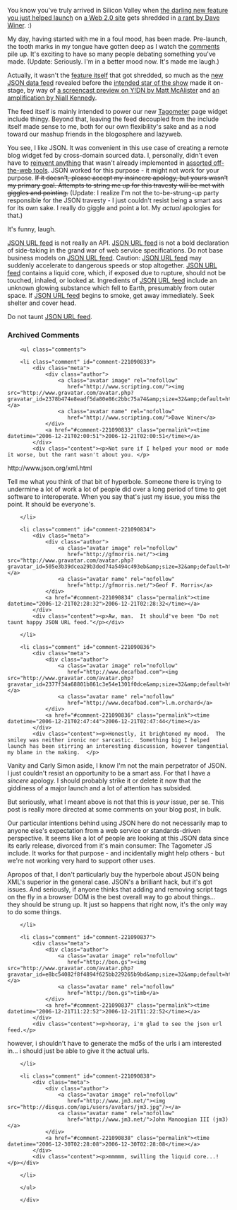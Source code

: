 You know you've truly arrived in Silicon Valley when [the darling new feature you just helped launch][ta] on [a Web 2.0 site][del] gets shredded in [a rant by Dave Winer][dw].  :)  

My day, having started with me in a foul mood, has been made.  Pre-launch, the tooth marks in my tongue have gotten deep as I watch the [comments][com] pile up.  It's exciting to have so many people debating something you've made.  (Update:  Seriously.  I'm in a better mood now.  It's made me laugh.)

Actually, it wasn't the [feature itself][ta] that got shredded, so much as the [new JSON data feed][jf] revealed before the [intended star of the show][ta] made it on-stage, by way of [a screencast preview on Y!DN by Matt McAlister][mm] and [an amplification by Niall Kennedy][nk].  

The feed itself is mainly intended to power our new [Tagometer][ta2] page widget include thingy.  Beyond that, leaving the feed decoupled from the include itself made sense to me, both for our own flexibility's sake and as a nod toward our mashup friends in the blogosphere and lazyweb.

You see, I like JSON.  It was convenient in this use case of creating a remote blog widget fed by cross-domain sourced data.  I, personally, didn't even have to [reinvent anything][dw] that wasn't already implemented in [assorted off-the-web tools][json].  JSON worked for this purpose - it might not work for your purpose.  <strike>If it doesn't, please accept my insincere apology, but yours wasn't my primary goal.  Attempts to string me up for this travesty will be met with giggles and pointing.</strike>  (Update:  I realize I'm not the to-be-strung-up party responsible for the JSON travesty - I just couldn't resist being a smart ass for its own sake.  I really do giggle and point a lot.  My *actual* apologies for that.)

It's funny, laugh.

[JSON URL feed][jf] is not really an API.  [JSON URL feed][jf] is not a bold declaration of side-taking in the grand war of web service specifications.  Do not base business models on [JSON URL feed][jf].  Caution: [JSON URL feed][jf] may suddenly accelerate to dangerous speeds or stop altogether.  [JSON URL feed][jf] contains a liquid core, which, if exposed due to rupture, should not be touched, inhaled, or looked at.  Ingredients of [JSON URL feed][jf] include an unknown glowing substance which fell to Earth, presumably from outer space.  If [JSON URL feed][jf] begins to smoke, get away immediately. Seek shelter and cover head.  

Do not taunt [JSON URL feed][jf].

[com]: http://scripting.wordpress.com/2006/12/20/scripting-news-for-12202006/
[json]: http://json.org/
[mm]: http://developer.yahoo.net/blog/archives/2006/12/preview_of_the.html
[nk]: http://www.niallkennedy.com/blog/archives/2006/12/delicious-url-api.html
[ta2]: http://del.icio.us/help/tagometer
[jf]: http://del.icio.us/help/json/url
[del]: http://del.icio.us/
[ta]: http://blog.del.icio.us/blog/2006/12/the_new_and_tag.html
[dw]: http://www.scripting.com/2006/12/20.html#godBlessTheReinventers

<div id="comments" class="comments archived-comments">
            <h3>Archived Comments</h3>
            
        <ul class="comments">
            
        <li class="comment" id="comment-221090833">
            <div class="meta">
                <div class="author">
                    <a class="avatar image" rel="nofollow" 
                       href="http://www.scripting.com/"><img src="http://www.gravatar.com/avatar.php?gravatar_id=2378b474e8eadf5da80e86c2bbc75a74&amp;size=32&amp;default=http://mediacdn.disqus.com/1320279820/images/noavatar32.png"/></a>
                    <a class="avatar name" rel="nofollow" 
                       href="http://www.scripting.com/">Dave Winer</a>
                </div>
                <a href="#comment-221090833" class="permalink"><time datetime="2006-12-21T02:00:51">2006-12-21T02:00:51</time></a>
            </div>
            <div class="content"><p>Not sure if I helped your mood or made it worse, but the rant wasn't about you. </p>

<p>http://www.json.org/xml.html</p>

<p>Tell me what you think of that bit of hyperbole. Someone there is trying to undermine a lot of work a lot of people did over a long period of time to get software to interoperate. When you say that's just my issue, you miss the point. It should be everyone's.</p></div>
            
        </li>
    
        <li class="comment" id="comment-221090834">
            <div class="meta">
                <div class="author">
                    <a class="avatar image" rel="nofollow" 
                       href="http://gfmorris.net/"><img src="http://www.gravatar.com/avatar.php?gravatar_id=505e3b39dcea29b3ded74a5494c493eb&amp;size=32&amp;default=http://mediacdn.disqus.com/1320279820/images/noavatar32.png"/></a>
                    <a class="avatar name" rel="nofollow" 
                       href="http://gfmorris.net/">Geof F. Morris</a>
                </div>
                <a href="#comment-221090834" class="permalink"><time datetime="2006-12-21T02:28:32">2006-12-21T02:28:32</time></a>
            </div>
            <div class="content"><p>Aw, man.  It should've been "Do not taunt happy JSON URL feed."</p></div>
            
        </li>
    
        <li class="comment" id="comment-221090836">
            <div class="meta">
                <div class="author">
                    <a class="avatar image" rel="nofollow" 
                       href="http://www.decafbad.com"><img src="http://www.gravatar.com/avatar.php?gravatar_id=2377f34a68801b861c3e54e1301f0dce&amp;size=32&amp;default=http://mediacdn.disqus.com/1320279820/images/noavatar32.png"/></a>
                    <a class="avatar name" rel="nofollow" 
                       href="http://www.decafbad.com">l.m.orchard</a>
                </div>
                <a href="#comment-221090836" class="permalink"><time datetime="2006-12-21T02:47:44">2006-12-21T02:47:44</time></a>
            </div>
            <div class="content"><p>Honestly, it brightened my mood.  The smiley was neither ironic nor sarcastic.  Something big I helped launch has been stirring an interesting discussion, however tangential my blame in the making.  </p>

<p>Vanity and Carly Simon aside, I know I'm not the main perpetrator of JSON.  I just couldn't resist an opportunity to be a smart ass.  For that I have a <em>sincere</em> apology.  I should probably strike it or delete it now that the giddiness of a major launch and a lot of attention has subsided.</p>

<p>But seriously, what I meant above is not that this is <em>your</em> issue, per se.  This post is really more directed at some comments on your blog post, in bulk.  </p>

<p>Our particular intentions behind using JSON here do not necessarily map to anyone else's expectation from a web service or standards-driven perspective.  It seems like a lot of people are looking at this JSON data since its early release, divorced from it's main consumer:  The Tagometer JS include.  It works for that purpose - and incidentally might help others - but we're not working very hard to support other uses.</p>

<p>Apropos of that, I don't particularly buy the hyperbole about JSON being XML's superior in the general case.  JSON's a brilliant hack, but it's got issues.  And seriously, if anyone thinks that adding and removing script tags on the fly in a browser DOM is the best overall way to go about things...  they should be strung up.  It just so happens that right now, it's the only way to do some things.</p></div>
            
        </li>
    
        <li class="comment" id="comment-221090837">
            <div class="meta">
                <div class="author">
                    <a class="avatar image" rel="nofollow" 
                       href="http://bon.gs"><img src="http://www.gravatar.com/avatar.php?gravatar_id=e8bc54082f8f4894f625bb229265b9bd&amp;size=32&amp;default=http://mediacdn.disqus.com/1320279820/images/noavatar32.png"/></a>
                    <a class="avatar name" rel="nofollow" 
                       href="http://bon.gs">timb</a>
                </div>
                <a href="#comment-221090837" class="permalink"><time datetime="2006-12-21T11:22:52">2006-12-21T11:22:52</time></a>
            </div>
            <div class="content"><p>hooray, i'm glad to see the json url feed.</p>

<p>however, i shouldn't have to generate the md5s of the urls i am interested in... i should just be able to give it the actual urls.</p></div>
            
        </li>
    
        <li class="comment" id="comment-221090838">
            <div class="meta">
                <div class="author">
                    <a class="avatar image" rel="nofollow" 
                       href="http://www.jm3.net/"><img src="http://disqus.com/api/users/avatars/jm3.jpg"/></a>
                    <a class="avatar name" rel="nofollow" 
                       href="http://www.jm3.net/">John Manoogian III (jm3)</a>
                </div>
                <a href="#comment-221090838" class="permalink"><time datetime="2006-12-30T02:28:08">2006-12-30T02:28:08</time></a>
            </div>
            <div class="content"><p>mmmmm, swilling the liquid core...!</p></div>
            
        </li>
    
        </ul>
    
        </div>
    